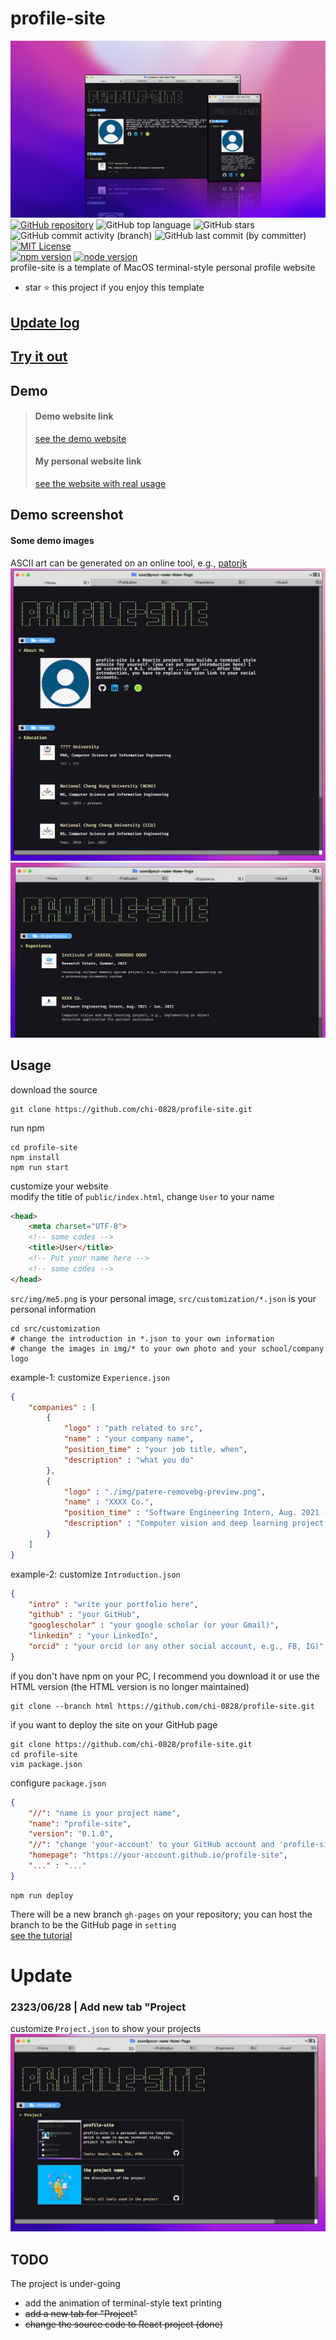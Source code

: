 # profile-site
![image](src/img/showcase.png)
[![GitHub repository](https://img.shields.io/badge/GitHub-chi--0828%2Fprofile--site-blue.svg)](https://github.com/chi-0828/profile-site)
![GitHub top language](https://img.shields.io/github/languages/top/chi-0828/profile-site?color=blue&logo=Ionic&logoColor=white)
![GitHub stars](https://img.shields.io/github/stars/chi-0828/profile-site?color=success&logo=github)
![GitHub commit activity (branch)](https://img.shields.io/github/commit-activity/w/chi-0828/profile-site)
![GitHub last commit (by committer)](https://img.shields.io/github/last-commit/chi-0828/profile-site)
[![MIT License](https://img.shields.io/npm/l/express.svg?maxAge=2592000)](LICENSE)
<br>
[![npm version](https://img.shields.io/badge/npm-9.5.1-yellow)](https://docs.npmjs.com/)
[![node version](https://img.shields.io/badge/node-18.16.1-yellow)](https://nodejs.org/en)
<br>
profile-site is a template of MacOS terminal-style personal profile website

- star :star: this project if you enjoy this template

## [Update log](#update)
## [Try it out](#usage)

## Demo 
> #### Demo website link
> [see the demo website](https://chi-0828.github.io/profile-site/)
> #### My personal website link
> [see the website with real usage](https://lcchen.me)

## Demo screenshot
#### Some demo images
ASCII art can be generated on an online tool, e.g., [patorjk](https://patorjk.com/software/taag/#p=display&f=Graffiti&t=Type%20Something%20)
![image](src/img/demo.png)
![image](src/img/demo2.png)

## Usage
download the source
``` shell
git clone https://github.com/chi-0828/profile-site.git
```
run npm
``` shell
cd profile-site
npm install
npm run start
```
customize your website <br>
modify the title of `public/index.html`, change `User` to your name
``` html
<head>
    <meta charset="UTF-8">
    <!-- some codes -->
    <title>User</title>
    <!-- Put your name here -->
    <!-- some codes -->
</head>
```
`src/img/me5.png` is your personal image, `src/customization/*.json` is your personal information
``` shell
cd src/customization
# change the introduction in *.json to your own information
# change the images in img/* to your own photo and your school/company logo
```
example-1: customize `Experience.json`
``` json
{
    "companies" : [
        {
            "logo" : "path related to src",
            "name" : "your company name",
            "position_time" : "your job title, when",
            "description" : "what you do"
        },
        {
            "logo" : "./img/patere-removebg-preview.png",
            "name" : "XXXX Co.",
            "position_time" : "Software Engineering Intern, Aug. 2021 - Jun. 2022",
            "description" : "Computer vision and deep learning project, e.g., implementing an object detection application for patient assistance"
        }
    ]
}
```
example-2: customize `Introduction.json`
``` json
{
    "intro" : "write your portfolio here",
    "github" : "your GitHub",
    "googlescholar" : "your google scholar (or your Gmail)",
    "linkedin" : "your LinkedIn",
    "orcid" : "your orcid (or any other social account, e.g., FB, IG)"
}
```
if you don't have npm on your PC, I recommend you download it or use the HTML version (the HTML version is no longer maintained)
``` shell
git clone --branch html https://github.com/chi-0828/profile-site.git
```
if you want to deploy the site on your GitHub page
``` shell
git clone https://github.com/chi-0828/profile-site.git
cd profile-site
vim package.json
```
configure `package.json`
``` json
{
    "//": "name is your project name",
    "name": "profile-site",
    "version": "0.1.0",
    "//": "change 'your-account' to your GitHub account and 'profile-site' to repository",
    "homepage": "https://your-account.github.io/profile-site",
    "..." : "..."
}
```
``` shell
npm run deploy
```
There will be a new branch `gh-pages` on your repository; you can host the branch to be the GitHub page in `setting` <br>
[see the tutorial](https://github.com/gitname/react-gh-pages)

# Update
### 2323/06/28 | Add new tab "Project
customize `Project.json` to show your projects
![image](src/img/demo3.png)

## TODO
The project is under-going
- add the animation of terminal-style text printing
- ~~add a new tab for "Project"~~
- ~~change the source code to React project (done)~~
